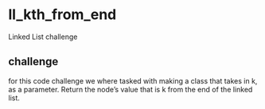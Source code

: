 # ll_kth_from_end
Linked List challenge
## challenge
for this code challenge we where tasked with making a class that takes in k, as a parameter. Return the node’s value
that is k from the end of the linked list.